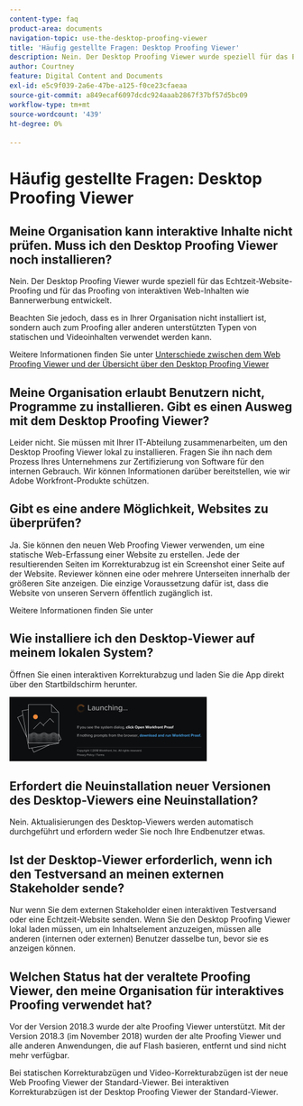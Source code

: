 ```yaml
---
content-type: faq
product-area: documents
navigation-topic: use-the-desktop-proofing-viewer
title: 'Häufig gestellte Fragen: Desktop Proofing Viewer'
description: Nein. Der Desktop Proofing Viewer wurde speziell für das Echtzeit-Website-Proofing und für das Proofing von interaktiven Web-Inhalten wie Bannerwerbung entwickelt.
author: Courtney
feature: Digital Content and Documents
exl-id: e5c9f039-2a6e-47be-a125-f0ce23cfaeaa
source-git-commit: a849ecaf6097dcdc924aaab2867f37bf57d5bc09
workflow-type: tm+mt
source-wordcount: '439'
ht-degree: 0%

---
```


# Häufig gestellte Fragen: Desktop Proofing Viewer

## Meine Organisation kann interaktive Inhalte nicht prüfen. Muss ich den Desktop Proofing Viewer noch installieren?

Nein. Der Desktop Proofing Viewer wurde speziell für das Echtzeit-Website-Proofing und für das Proofing von interaktiven Web-Inhalten wie Bannerwerbung entwickelt.

Beachten Sie jedoch, dass es in Ihrer Organisation nicht installiert ist, sondern auch zum Proofing aller anderen unterstützten Typen von statischen und Videoinhalten verwendet werden kann. 

Weitere Informationen finden Sie unter [Unterschiede zwischen dem Web Proofing Viewer und der Übersicht über den Desktop Proofing Viewer](../../../review-and-approve-work/proofing/proofing-overview/understand-differences-between-web-viewer.md)

## Meine Organisation erlaubt Benutzern nicht, Programme zu installieren. Gibt es einen Ausweg mit dem Desktop Proofing Viewer?

Leider nicht. Sie müssen mit Ihrer IT-Abteilung zusammenarbeiten, um den Desktop Proofing Viewer lokal zu installieren. Fragen Sie ihn nach dem Prozess Ihres Unternehmens zur Zertifizierung von Software für den internen Gebrauch. Wir können Informationen darüber bereitstellen, wie wir Adobe Workfront-Produkte schützen.

## Gibt es eine andere Möglichkeit, Websites zu überprüfen?

Ja. Sie können den neuen Web Proofing Viewer verwenden, um eine statische Web-Erfassung einer Website zu erstellen. Jede der resultierenden Seiten im Korrekturabzug ist ein Screenshot einer Seite auf der Website. Reviewer können eine oder mehrere Unterseiten innerhalb der größeren Site anzeigen. Die einzige Voraussetzung dafür ist, dass die Website von unseren Servern öffentlich zugänglich ist.

Weitere Informationen finden Sie unter

## Wie installiere ich den Desktop-Viewer auf meinem lokalen System?

Öffnen Sie einen interaktiven Korrekturabzug und laden Sie die App direkt über den Startbildschirm herunter.

![](assets/mceclip0-350x114.png) 

## Erfordert die Neuinstallation neuer Versionen des Desktop-Viewers eine Neuinstallation?

Nein. Aktualisierungen des Desktop-Viewers werden automatisch durchgeführt und erfordern weder Sie noch Ihre Endbenutzer etwas.

## Ist der Desktop-Viewer erforderlich, wenn ich den Testversand an meinen externen Stakeholder sende?

Nur wenn Sie dem externen Stakeholder einen interaktiven Testversand oder eine Echtzeit-Website senden. Wenn Sie den Desktop Proofing Viewer lokal laden müssen, um ein Inhaltselement anzuzeigen, müssen alle anderen (internen oder externen) Benutzer dasselbe tun, bevor sie es anzeigen können.

## Welchen Status hat der veraltete Proofing Viewer, den meine Organisation für interaktives Proofing verwendet hat?

Vor der Version 2018.3 wurde der alte Proofing Viewer unterstützt. Mit der Version 2018.3 (im November 2018) wurden der alte Proofing Viewer und alle anderen Anwendungen, die auf Flash basieren, entfernt und sind nicht mehr verfügbar. 

Bei statischen Korrekturabzügen und Video-Korrekturabzügen ist der neue Web Proofing Viewer der Standard-Viewer. Bei interaktiven Korrekturabzügen ist der Desktop Proofing Viewer der Standard-Viewer.

<!--For more information, see [Legacy proofing viewer removed in 2018.3](../../../workfront-proof/wp-work-proofsfiles/review-proofs-lpv/lpv-removed-2018.md)-->
